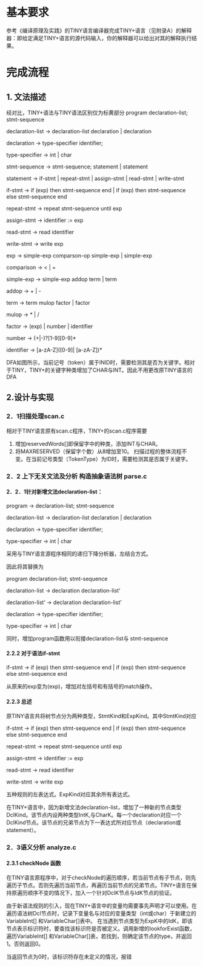 # 基本要求
参考《编译原理及实践》的TINY语言编译器完成TINY+语言（见附录A）的解释器：即给定满足TINY+语言的源代码输入，你的解释器可以给出对其的解释执行结果。

# 完成流程
## 1. 文法描述
经对比，TINY+语法与TINY语法区别仅为标黄部分
program 				declaration-list; stmt-sequence

declaration-list 	→ 	declaration-list declaration | declaration

declaration 		→ 	type-specifier identifier; 

type-specifier 		→ 	int | char

stmt-sequence 	→	stmt-sequence; statement | statement

statement			→	if-stmt | repeat-stmt | assign-stmt | read-stmt | write-stmt

if-stmt 		→	  	if (exp) then stmt-sequence end
                | if (exp) then stmt-sequence else stmt-sequence end
                
repeat-stmt 	→		repeat stmt-sequence until exp

assign-stmt 		→	identifier := exp

read-stmt 	→	 	read identifier

write-stmt 	→		write exp

exp 		→			simple-exp comparson-op simple-exp | simple-exp

comparison 	→	 	< | =

simple-exp		→	simple-exp addop term | term

addop		→	 	+ | -

term 		→	 	term mulop factor | factor

mulop 	→		 	* | /

factor 		→		 (exp) | number | identifier

number		→		(+|-)?[1-9][0-9]*

identifier	→		 	[a-zA-Z]([0-9]| [a-zA-Z])*



DFA如图所示，当前记号（token）属于INID时，需要检测其是否为关键字。相对于TINY，TINY+的关键字种类增加了CHAR与INT。因此不用更改原TINY语言的DFA

## 2.设计与实现

### 2．1扫描处理scan.c
相对于TINY语言原有scan.c程序，TINY+的scan.c程序需要

1. 增加reservedWords[]即保留字中的种类，添加INT与CHAR。
2. 将MAXRESERVED（保留字个数）从8增加至10。
扫描过程的整体流程不变。在当前记号类型（TokenType）为ID时，需要检测其是否属于关键字。 

### 2．2 上下无关文法及分析 构造抽象语法树 parse.c
#### 2．2．1针对新增文法declaration-list：
program 		→		declaration-list; stmt-sequence

declaration-list 	→ 	declaration-list declaration | declaration

declaration 		→ 	type-specifier identifier; 

type-specifier 		→ 	int | char

采用与TINY语言源程序相同的递归下降分析器，左结合方式。

因此将其替换为

program 				declaration-list; stmt-sequence

declaration-list 	→ 	declaration declaration-list’

declaration-list’   →  declaration declaration-list’

declaration 		→ 	type-specifier identifier; 

type-specifier 		→ 	int | char

同时，增加program函数用以衔接declaration-list与 stmt-sequence

#### 2.2.2 对于语法if-stmt

if-stmt 		→  	if (exp) then stmt-sequence end
                    | if (exp) then stmt-sequence else stmt-sequence end
                
从原来的exp变为(exp)，增加对左括号和有括号的match操作。

#### 2.2.3 总述
原TINY语言共将树节点分为两种类型，StmtKind和ExpKind。其中StmtKind对应

if-stmt 		→	  	if (exp) then stmt-sequence end
                | if (exp) then stmt-sequence else stmt-sequence end
                
repeat-stmt 		→	repeat stmt-sequence until exp

assign-stmt 	→		identifier := exp

read-stmt 	→	 	read identifier

write-stmt 		→	write exp

五种规则的左表达式。ExpKind对应其余所有表达式。

在TINY+语言中，因为新增文法declaration-list，增加了一种新的节点类型DclKind。该节点内设两种类型IntK,与CharK。每一个declaration对应一个DclKind节点。该节点的兄弟节点为下一表达式所对应节点（declaration或statement）。

### 2．3语义分析 analyze.c
#### 2.3.1 checkNode 函数
在TINY语言原程序中，对于checkNode的遍历顺序，若当前节点有子节点，则先遍历子节点。否则先遍历当前节点，再遍历当前节点的兄弟节点。TINY+语言在保持原遍历顺序不变的情况下，加入一个针对DclK节点与IdK节点的验证。

由于新语法规则的引入，现在TINY+语言中的变量均需要事先声明才可以使用。在遍历语法树Dcl节点时，记录下变量名与对应的变量类型（int或char）于新建立的VariableInt[] 和VariableChar[]表中。
在当遇到节点类型为ExpK中的IdK，即该节点表示标识符时，要查找该标识符是否被定义。调用新增的lookforExist函数，遍历VariableInt[] 和VariableChar[]表，若找到，则确定该节点的type，并返回1。否则返回0。

当返回节点为0时，该标识符存在未定义的情况，报错
